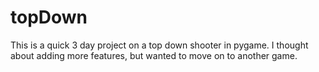 # topDown
This is a quick 3 day project on a top down shooter in pygame. I thought about adding more features, but wanted to move on to another game.
